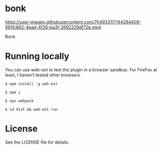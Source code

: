 # bonk

https://user-images.githubusercontent.com/70493317/144284409-891fc862-4ead-4f28-ba3f-2692229df72e.mp4

Bonk


# Running locally

You can use web-ext to test the plugin in a browser sandbox.
For FireFox at least, I haven't tested other browsers.

`$ npm install -g web-ext`

`$ npm i`

`$ npx webpack`

`$ cd dist && web-ext run`

# License 

See the LICENSE file for details.

